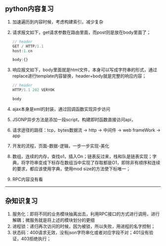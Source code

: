 ## python内容复习

1. 加速遍历到内容时候，考虑构建索引，减少复杂

2. 请求报文如下，get请求参数在路由里面，而post则是放在body里面了；

   ```jsx
   // header
   GET / HTTP/1.1
   host:1.cn
   
   body:{}
   ```

3. 响应报文如下，body里面就是html文件，本身可以写成字符串的形式，通过replace进行template内容替换，header+body就是完整的响应内容；

   ```jsx
   // header
   HTTP/1.1 202 VERYOK
   
   body
   ```

4. ajax本身是xml的封装，通过回调函数实现异步访问

5. JSONP异步方法是添加一段script，构建即时函数直接访问api，

6. 请求途径的路径：tcp，bytes数据流 -> http -> 中间件 -> web frameWork -> app

7. 开发的流程，页面-数据-逻辑，一步一步实现-美化

8. 数组，连续的内存，查找o1，插入On；链表反过来，栈和队是链表实现；字典，将字符串变成下标存在数组当中实现了存取都是O1，即除非有顺序和连续的要求，都应该使用字典，使用mod size的方法使下标唯一；

9. RPC内容没有看

---

## 杂知识复习

1. 服务化：即将不同的业务模块抽离出去，利用RPC接口的方式进行调用，进行解耦；微服务就是将上述的模块划分的更细
2. 进程锁：递归再次访问的时候，因为被锁，所以失败，用进程的名字控制；
3. 状态码：400请求无效，没有json字符串化或者对应字段不对；401没有验证，403拒绝执行；



















